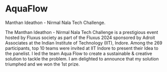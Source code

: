 # AquaFlow
Manthan Ideathon - Nirmal Nala Tech Challenge. 

The Manthan Ideathon - Nirmal Nala Tech Challenge is a prestigious event hosted by Fluxus society as part of the Fluxus 2024 sponsored by Adroit Associates at the Indian Institute of Technology (IIT), Indore.
Among the 269 participants, top 10 teams were invited at IIT Indore to present their Idea to the panelist. 
I led the team Aqua Flow to create a sustainable & creative solution to tackle the problem. I am delighted to announce that my solution triumphed and we won the 1st prize.
